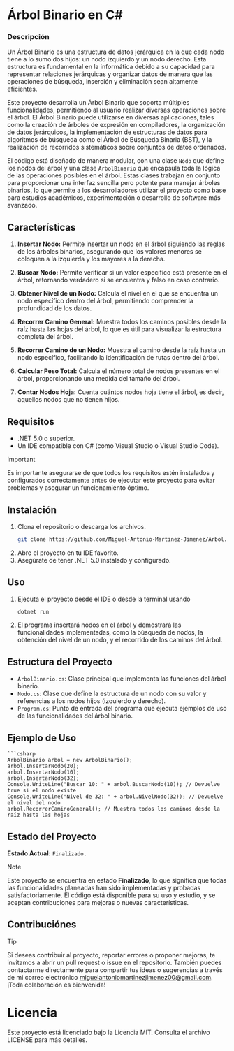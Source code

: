 # Árbol Binario en C#

### Descripción

Un Árbol Binario es una estructura de datos jerárquica en la que cada nodo tiene a lo sumo dos hijos: un nodo izquierdo y un nodo derecho. Esta estructura es fundamental en la informática debido a su capacidad para representar relaciones jerárquicas y organizar datos de manera que las operaciones de búsqueda, inserción y eliminación sean altamente eficientes. 

Este proyecto desarrolla un Árbol Binario que soporta múltiples funcionalidades, permitiendo al usuario realizar diversas operaciones sobre el árbol. El Árbol Binario puede utilizarse en diversas aplicaciones, tales como la creación de árboles de expresión en compiladores, la organización de datos jerárquicos, la implementación de estructuras de datos para algoritmos de búsqueda como el Árbol de Búsqueda Binaria (BST), y la realización de recorridos sistemáticos sobre conjuntos de datos ordenados.

El código está diseñado de manera modular, con una clase `Nodo` que define los nodos del árbol y una clase `ArbolBinario` que encapsula toda la lógica de las operaciones posibles en el árbol. Estas clases trabajan en conjunto para proporcionar una interfaz sencilla pero potente para manejar árboles binarios, lo que permite a los desarrolladores utilizar el proyecto como base para estudios académicos, experimentación o desarrollo de software más avanzado.


## Características
1. **Insertar Nodo:** Permite insertar un nodo en el árbol siguiendo las reglas de los árboles binarios, asegurando que los valores menores se coloquen a la izquierda y los mayores a la derecha.
   
2. **Buscar Nodo:** Permite verificar si un valor específico está presente en el árbol, retornando verdadero si se encuentra y falso en caso contrario.
   
3. **Obtener Nivel de un Nodo:** Calcula el nivel en el que se encuentra un nodo específico dentro del árbol, permitiendo comprender la profundidad de los datos.

4. **Recorrer Camino General:** Muestra todos los caminos posibles desde la raíz hasta las hojas del árbol, lo que es útil para visualizar la estructura completa del árbol.

5. **Recorrer Camino de un Nodo:** Muestra el camino desde la raíz hasta un nodo específico, facilitando la identificación de rutas dentro del árbol.

6. **Calcular Peso Total:** Calcula el número total de nodos presentes en el árbol, proporcionando una medida del tamaño del árbol.

7. **Contar Nodos Hoja:** Cuenta cuántos nodos hoja tiene el árbol, es decir, aquellos nodos que no tienen hijos.


## Requisitos
- .NET 5.0 o superior.
- Un IDE compatible con C# (como Visual Studio o Visual Studio Code).
> [!Important]
> Es importante asegurarse de que todos los requisitos estén instalados y configurados correctamente antes de ejecutar este proyecto para evitar problemas y asegurar un funcionamiento óptimo.

## Instalación
1. Clona el repositorio o descarga los archivos.
   ```bash
   git clone https://github.com/Miguel-Antonio-Martinez-Jimenez/Arbol.Binario
2. Abre el proyecto en tu IDE favorito.
3. Asegúrate de tener .NET 5.0 instalado y configurado.

## Uso
1. Ejecuta el proyecto desde el IDE o desde la terminal usando
   ```bash
   dotnet run
2. El programa insertará nodos en el árbol y demostrará las funcionalidades implementadas, como la búsqueda de nodos, la obtención del nivel de un nodo, y el recorrido de los caminos del árbol.

## Estructura del Proyecto
- `ArbolBinario.cs`: Clase principal que implementa las funciones del árbol binario.
- `Nodo.cs`: Clase que define la estructura de un nodo con su valor y referencias a los nodos hijos (izquierdo y derecho).
- `Program.cs`: Punto de entrada del programa que ejecuta ejemplos de uso de las funcionalidades del árbol binario.

## Ejemplo de Uso
    ```csharp
    ArbolBinario arbol = new ArbolBinario();
    arbol.InsertarNodo(20);
    arbol.InsertarNodo(10);
    arbol.InsertarNodo(32);
    Console.WriteLine("Buscar 10: " + arbol.BuscarNodo(10)); // Devuelve true si el nodo existe
    Console.WriteLine("Nivel de 32: " + arbol.NivelNodo(32)); // Devuelve el nivel del nodo
    arbol.RecorrerCaminoGeneral(); // Muestra todos los caminos desde la raíz hasta las hojas

## Estado del Proyecto
**Estado Actual:** `Finalizado.`
> [!Note]
> Este proyecto se encuentra en estado **Finalizado**, lo que significa que todas las funcionalidades planeadas han sido implementadas y probadas satisfactoriamente. El código está disponible para su uso y estudio, y se aceptan contribuciones para mejoras o nuevas características.
<!--### Posibles Estados del Proyecto
- **Inicios:** El proyecto está en sus etapas iniciales de planificación y desarrollo. Apenas se están definiendo los requisitos y comenzando la implementación básica.
- **En Desarrollo:** El proyecto está en plena fase de desarrollo, con funcionalidades siendo añadidas y pruebas en curso. Puede contener errores o estar sujeto a cambios importantes.
- **Finalizado:** El proyecto ha alcanzado sus objetivos iniciales, con todas las funcionalidades implementadas y probadas. Puede recibir mantenimiento o mejoras menores.
- **Mantenimiento:** El proyecto está completo, pero sigue recibiendo actualizaciones menores, corrección de errores o mejoras en la documentación y el rendimiento.
- **Abandonado:** El desarrollo ha sido detenido y no se planean futuras actualizaciones ni mantenimiento. -->

## Contribuciónes
> [!Tip]
> Si deseas contribuir al proyecto, reportar errores o proponer mejoras, te invitamos a abrir un pull request o issue en el repositorio. También puedes contactarme directamente para compartir tus ideas o sugerencias a través de mi correo electrónico miguelantoniomartinezjimenez00@gmail.com. ¡Toda colaboración es bienvenida!

# Licencia
Este proyecto está licenciado bajo la Licencia MIT. Consulta el archivo LICENSE para más detalles.